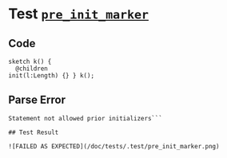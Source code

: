 # Test [`pre_init_marker`](/doc/tests/statement_usage.md#L282)

## Code

```µcad
sketch k() { 
  @children
init(l:Length) {} } k();

```

## Parse Error

```,plain
Statement not allowed prior initializers```

## Test Result

![FAILED AS EXPECTED](/doc/tests/.test/pre_init_marker.png)
